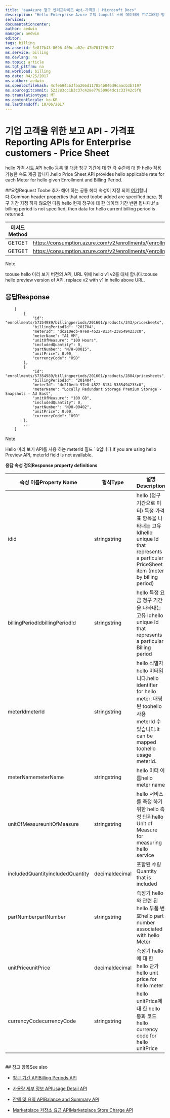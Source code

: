 ```yaml
---
title: "aaaAzure 청구 엔터프라이즈 Api-가격표 | Microsoft Docs"
description: "Hello Enterprise Azure 고객 toopull 소비 데이터에 프로그래밍 방식으로 사용할 수 있는 보고 Api에 알아봅니다."
services: 
documentationcenter: 
author: aedwin
manager: aedwin
editor: 
tags: billing
ms.assetid: 3e817b43-0696-400c-a02e-47b7817f9b77
ms.service: billing
ms.devlang: na
ms.topic: article
ms.tgt_pltfrm: na
ms.workload: billing
ms.date: 04/25/2017
ms.author: aedwin
ms.openlocfilehash: 4cfe694c63fba266d117054b046d9caacb3b7197
ms.sourcegitcommit: 523283cc1b3c37c428e77850964dc1c33742c5f0
ms.translationtype: MT
ms.contentlocale: ko-KR
ms.lasthandoff: 10/06/2017
---
```

# <a name="reporting-apis-for-enterprise-customers---price-sheet"></a><span data-ttu-id="9422b-103">기업 고객을 위한 보고 API - 가격표</span><span class="sxs-lookup"><span data-stu-id="9422b-103">Reporting APIs for Enterprise customers - Price Sheet</span></span>

<span data-ttu-id="9422b-104">hello 가격 시트 API hello 등록 및 대금 청구 기간에 대 한 각 수준에 대 한 hello 적용 가능한 속도 제공 합니다.</span><span class="sxs-lookup"><span data-stu-id="9422b-104">hello Price Sheet API provides hello applicable rate for each Meter for hello given Enrollment and Billing Period.</span></span>

##<a name="request"></a><span data-ttu-id="9422b-105">요청</span><span class="sxs-lookup"><span data-stu-id="9422b-105">Request</span></span>
<span data-ttu-id="9422b-106">Toobe 추가 해야 하는 공통 헤더 속성이 지정 되어 [여기](billing-enterprise-api.md)합니다.</span><span class="sxs-lookup"><span data-stu-id="9422b-106">Common header properties that need toobe added are specified [here](billing-enterprise-api.md).</span></span> <span data-ttu-id="9422b-107">청구 기간 지정 하지 않으면 다음 hello 현재 청구에 대 한 데이터 기간 반환 됩니다.</span><span class="sxs-lookup"><span data-stu-id="9422b-107">If a billing period is not specified, then data for hello current billing period is returned.</span></span>

|<span data-ttu-id="9422b-108">메서드</span><span class="sxs-lookup"><span data-stu-id="9422b-108">Method</span></span> | <span data-ttu-id="9422b-109">요청 URI</span><span class="sxs-lookup"><span data-stu-id="9422b-109">Request URI</span></span>|
|-|-|
|<span data-ttu-id="9422b-110">GET</span><span class="sxs-lookup"><span data-stu-id="9422b-110">GET</span></span>|<span data-ttu-id="9422b-111">https://consumption.azure.com/v2/enrollments/{enrollmentNumber}/pricesheet</span><span class="sxs-lookup"><span data-stu-id="9422b-111">https://consumption.azure.com/v2/enrollments/{enrollmentNumber}/pricesheet</span></span>|
|<span data-ttu-id="9422b-112">GET</span><span class="sxs-lookup"><span data-stu-id="9422b-112">GET</span></span>|<span data-ttu-id="9422b-113">https://consumption.azure.com/v2/enrollments/{enrollmentNumber}/billingPeriods/{billingPeriod}/pricesheet</span><span class="sxs-lookup"><span data-stu-id="9422b-113">https://consumption.azure.com/v2/enrollments/{enrollmentNumber}/billingPeriods/{billingPeriod}/pricesheet</span></span>|

> [!Note]
> <span data-ttu-id="9422b-114">toouse hello 미리 보기 버전의 API, URL 위에 hello v1 v2를 대체 합니다.</span><span class="sxs-lookup"><span data-stu-id="9422b-114">toouse hello preview version of API, replace v2 with v1 in hello above URL.</span></span>
>

## <a name="response"></a><span data-ttu-id="9422b-115">응답</span><span class="sxs-lookup"><span data-stu-id="9422b-115">Response</span></span>

    
        [
            {
                "id": "enrollments/57354989/billingperiods/201601/products/343/pricesheets",
                "billingPeriodId": "201704",
                "meterId": "dc210ecb-97e8-4522-8134-2385494233c0",
                "meterName": "A1 VM",
                "unitOfMeasure": "100 Hours",
                "includedQuantity": 0,
                "partNumber": "N7H-00015",
                "unitPrice": 0.00,
                "currencyCode": "USD"
            },
            {
                "id": "enrollments/57354989/billingperiods/201601/products/2884/pricesheets",
                "billingPeriodId": "201404",
                "meterId": "dc210ecb-97e8-4522-8134-5385494233c0",
                "meterName": "Locally Redundant Storage Premium Storage - Snapshots - AU East",
                "unitOfMeasure": "100 GB",
                "includedQuantity": 0,
                "partNumber": "N9H-00402",
                "unitPrice": 0.00,
                "currencyCode": "USD"
            },
            ...
        ]
    

> [!Note]
><span data-ttu-id="9422b-116">Hello 미리 보기 API를 사용 하는 meterId 필드 ´ ù입니다.</span><span class="sxs-lookup"><span data-stu-id="9422b-116">If you are using hello Preview API, meterId field is not available.</span></span>
>

<span data-ttu-id="9422b-117">**응답 속성 정의**</span><span class="sxs-lookup"><span data-stu-id="9422b-117">**Response property definitions**</span></span>

|<span data-ttu-id="9422b-118">속성 이름</span><span class="sxs-lookup"><span data-stu-id="9422b-118">Property Name</span></span>| <span data-ttu-id="9422b-119">형식</span><span class="sxs-lookup"><span data-stu-id="9422b-119">Type</span></span>| <span data-ttu-id="9422b-120">설명</span><span class="sxs-lookup"><span data-stu-id="9422b-120">Description</span></span>
|-|-|-|
|<span data-ttu-id="9422b-121">id</span><span class="sxs-lookup"><span data-stu-id="9422b-121">id</span></span>| <span data-ttu-id="9422b-122">string</span><span class="sxs-lookup"><span data-stu-id="9422b-122">string</span></span>| <span data-ttu-id="9422b-123">hello (청구 기간으로 미터) 특정 가격표 항목을 나타내는 고유 Id</span><span class="sxs-lookup"><span data-stu-id="9422b-123">hello unique Id that represents a particular PriceSheet item (meter by billing period)</span></span>|
|<span data-ttu-id="9422b-124">billingPeriodId</span><span class="sxs-lookup"><span data-stu-id="9422b-124">billingPeriodId</span></span>| <span data-ttu-id="9422b-125">string</span><span class="sxs-lookup"><span data-stu-id="9422b-125">string</span></span>| <span data-ttu-id="9422b-126">hello 특정 요금 청구 기간을 나타내는 고유 Id</span><span class="sxs-lookup"><span data-stu-id="9422b-126">hello unique Id that represents a particular Billing period</span></span>|
|<span data-ttu-id="9422b-127">meterId</span><span class="sxs-lookup"><span data-stu-id="9422b-127">meterId</span></span>| <span data-ttu-id="9422b-128">string</span><span class="sxs-lookup"><span data-stu-id="9422b-128">string</span></span>| <span data-ttu-id="9422b-129">hello 식별자 hello 미터입니다.</span><span class="sxs-lookup"><span data-stu-id="9422b-129">hello identifier for hello meter.</span></span> <span data-ttu-id="9422b-130">매핑된 toohello 사용 meterId 수 있습니다.</span><span class="sxs-lookup"><span data-stu-id="9422b-130">It can be mapped toohello usage meterId.</span></span>|
|<span data-ttu-id="9422b-131">meterName</span><span class="sxs-lookup"><span data-stu-id="9422b-131">meterName</span></span>| <span data-ttu-id="9422b-132">string</span><span class="sxs-lookup"><span data-stu-id="9422b-132">string</span></span>| <span data-ttu-id="9422b-133">hello 미터 이름</span><span class="sxs-lookup"><span data-stu-id="9422b-133">hello meter name</span></span>|
|<span data-ttu-id="9422b-134">unitOfMeasure</span><span class="sxs-lookup"><span data-stu-id="9422b-134">unitOfMeasure</span></span>| <span data-ttu-id="9422b-135">string</span><span class="sxs-lookup"><span data-stu-id="9422b-135">string</span></span>| <span data-ttu-id="9422b-136">hello 서비스를 측정 하기 위한 hello 측정 단위</span><span class="sxs-lookup"><span data-stu-id="9422b-136">hello Unit of Measure for measuring hello service</span></span>|
|<span data-ttu-id="9422b-137">includedQuantity</span><span class="sxs-lookup"><span data-stu-id="9422b-137">includedQuantity</span></span>| <span data-ttu-id="9422b-138">decimal</span><span class="sxs-lookup"><span data-stu-id="9422b-138">decimal</span></span>| <span data-ttu-id="9422b-139">포함된 수량</span><span class="sxs-lookup"><span data-stu-id="9422b-139">Quantity that is included</span></span> |
|<span data-ttu-id="9422b-140">partNumber</span><span class="sxs-lookup"><span data-stu-id="9422b-140">partNumber</span></span>| <span data-ttu-id="9422b-141">string</span><span class="sxs-lookup"><span data-stu-id="9422b-141">string</span></span>| <span data-ttu-id="9422b-142">측정기 hello와 관련 된 hello 부품 번호</span><span class="sxs-lookup"><span data-stu-id="9422b-142">hello part number associated with hello Meter</span></span>|
|<span data-ttu-id="9422b-143">unitPrice</span><span class="sxs-lookup"><span data-stu-id="9422b-143">unitPrice</span></span>| <span data-ttu-id="9422b-144">decimal</span><span class="sxs-lookup"><span data-stu-id="9422b-144">decimal</span></span>| <span data-ttu-id="9422b-145">측정기 hello에 대 한 hello 단가</span><span class="sxs-lookup"><span data-stu-id="9422b-145">hello unit price for hello meter</span></span>|
|<span data-ttu-id="9422b-146">currencyCode</span><span class="sxs-lookup"><span data-stu-id="9422b-146">currencyCode</span></span>| <span data-ttu-id="9422b-147">string</span><span class="sxs-lookup"><span data-stu-id="9422b-147">string</span></span>| <span data-ttu-id="9422b-148">hello unitPrice에 대 한 hello 통화 코드</span><span class="sxs-lookup"><span data-stu-id="9422b-148">hello currency code for hello unitPrice</span></span>|
<br/>
## <a name="see-also"></a><span data-ttu-id="9422b-149">참고 항목</span><span class="sxs-lookup"><span data-stu-id="9422b-149">See also</span></span>

* [<span data-ttu-id="9422b-150">청구 기간 API</span><span class="sxs-lookup"><span data-stu-id="9422b-150">Billing Periods API</span></span>](billing-enterprise-api-billing-periods.md)

* [<span data-ttu-id="9422b-151">사용량 세부 정보 API</span><span class="sxs-lookup"><span data-stu-id="9422b-151">Usage Detail API</span></span>](billing-enterprise-api-usage-detail.md)

* [<span data-ttu-id="9422b-152">잔액 및 요약 API</span><span class="sxs-lookup"><span data-stu-id="9422b-152">Balance and Summary API</span></span>](billing-enterprise-api-balance-summary.md)

* [<span data-ttu-id="9422b-153">Marketplace 저장소 요금 API</span><span class="sxs-lookup"><span data-stu-id="9422b-153">Marketplace Store Charge API</span></span>](billing-enterprise-api-marketplace-storecharge.md)
